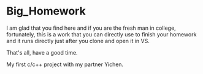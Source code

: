 # Big_Homework
  I am glad that you find here and if you are the fresh man in college, fortunately,  this is a work that you can directly use to finish your homework and it runs directly just after you clone and open it in VS.  
    
  That's all, have a good time.  
    
  My first c/c++ project with my partner Yichen.
  
